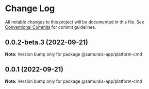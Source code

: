 # Change Log

All notable changes to this project will be documented in this file.
See [Conventional Commits](https://conventionalcommits.org) for commit guidelines.

## 0.0.2-beta.3 (2022-09-21)

**Note:** Version bump only for package @samurais-app/platform-cmd





## 0.0.1 (2022-09-21)

**Note:** Version bump only for package @samurais-app/platform-cmd
